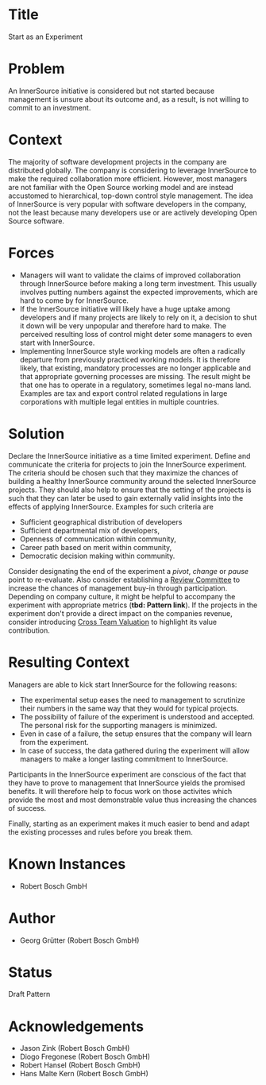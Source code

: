 # Title

Start as an Experiment

# Problem

An InnerSource initiative is considered but not started because management is 
unsure about its outcome and, as a result, is not willing to commit to an 
investment.

# Context

The majority of software development projects in the company are distributed
globally. The company is considering to leverage InnerSource to make the
required collaboration more efficient. However, most managers are not familiar
with the Open Source working model and are instead accustomed to hierarchical,
top-down control style management. The idea of InnerSource is very popular with
software developers in the company, not the least because many developers use
or are actively developing Open Source software.

# Forces

- Managers will want to validate the claims of improved collaboration through
  InnerSource before making a long term investment. This usually involves
  putting numbers against the expected improvements, which are hard to come
  by for InnerSource.
- If the InnerSource initiative will likely have a huge uptake among developers
  and if many projects are likely to rely on it, a decision to shut it down
  will be very unpopular and therefore hard to make. The perceived resulting
  loss of control might deter some managers to even start with InnerSource.
- Implementing InnerSource style working models are often a radically departure
  from previously practiced working models. It is therefore likely, that
  existing, mandatory processes are no longer applicable and that appropriate
  governing processes are missing. The result might be that one has to operate
  in a regulatory, sometimes legal no-mans land. Examples are tax and export
  control related regulations in large corporations with multiple legal
  entities in multiple countries.

# Solution

Declare the InnerSource initiative as a time limited experiment. Define and
communicate the criteria for projects to join the InnerSource experiment. The
criteria should be chosen such that they maximize the chances of building a 
healthy InnerSource community around the selected InnerSource projects. They
should also help to ensure that the setting of the projects is such that they 
can later be used to gain externally valid insights into the effects of 
applying InnerSource. Examples for such criteria are

- Sufficient geographical distribution of developers
- Sufficient departmental mix of developers,
- Openness of communication within community,
- Career path based on merit within community,
- Democratic decision making within community.

Consider designating the end of the experiment a _pivot_, _change_ or _pause_
point to re-evaluate. Also consider establishing a [Review
Committee](review-committee.md) to increase the chances of management buy-in
through participation. Depending on company culture, it might be helpful to
accompany the experiment with appropriate metrics (**tbd: Pattern link**). If
the projects in the experiment don't provide a direct impact on the companies
revenue, consider introducing [Cross Team
Valuation](crossteam-project-valuation.md) to highlight its value contribution.

# Resulting Context

Managers are able to kick start InnerSource for the following reasons:

- The experimental setup eases the need to management to scrutinize their
  numbers in the same way that they would for typical projects.
- The possibility of failure of the experiment is understood and accepted. The
  personal risk for the supporting managers is minimized.
- Even in case of a failure, the setup ensures that the company will learn from
  the experiment.
- In case of success, the data gathered during the experiment will allow
  managers to make a longer lasting commitment to InnerSource. 

Participants in the InnerSource experiment are conscious of the fact that they
have to prove to management that InnerSource yields the promised benefits. It
will therefore help to focus work on those activites which provide the most and
most demonstrable value thus increasing the chances of success.

Finally, starting as an experiment makes it much easier to bend and adapt the 
existing processes and rules before you break them.

# Known Instances

- Robert Bosch GmbH

# Author

- Georg Grütter (Robert Bosch GmbH)

# Status

Draft Pattern

# Acknowledgements

- Jason Zink (Robert Bosch GmbH)
- Diogo Fregonese (Robert Bosch GmbH)
- Robert Hansel (Robert Bosch GmbH)
- Hans Malte Kern (Robert Bosch GmbH)
